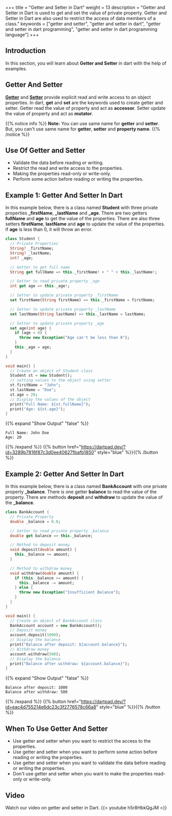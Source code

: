 +++
title = "Getter and Setter in Dart"
weight = 13
description = "Getter and Setter in Dart is used to get and set the value of private property. Getter and Setter in Dart are also used to restrict the access of data members of a class."
keywords = ["getter and setter", "getter and setter in dart", "getter and setter in dart programming", "getter and setter in dart programming language"]
+++

## Introduction
In this section, you will learn about **Getter and Setter** in dart with the help of examples.

## Getter And Setter
**[Getter](/object-oriented-programming/getter-in-dart/)** and **[Setter](/object-oriented-programming/getter-in-dart/)** provide explicit read and write access to an object properties. In dart, **get** and **set** are the keywords used to create getter and setter. Getter read the value of property and act as **accessor**. Setter update the value of property and act as **mutator**.


{{% notice info %}}
**Note:** You can use same name for **getter** and **setter**. But, you can't use same name for **getter**, **setter** and **property name**.
{{% /notice %}}

## Use Of Getter and Setter
- Validate the data before reading or writing.
- Restrict the read and write access to the properties.
- Making the properties read-only or write-only.
- Perform some action before reading or writing the properties.

## Example 1: Getter And Setter In Dart
In this example below, there is a class named **Student** with three private properties **_firstName**, **_lastName** and **_age**. There are two getters **fullName** and **age** to get the value of the properties. There are also three setters **firstName**, **lastName** and **age** to update the value of the properties. If **age** is less than 0, it will throw an error. 
    
```dart
class Student {
  // Private Properties
  String? _firstName;
  String? _lastName;
  int? _age;

  // Getter to get full name
  String get fullName => this._firstName! + " " + this._lastName!;

  // Getter to read private property _age
  int get age => this._age!;

  // Setter to update private property _firstName
  set firstName(String firstName) => this._firstName = firstName;

  // Setter to update private property _lastName
  set lastName(String lastName) => this._lastName = lastName;

  // Setter to update private property _age
  set age(int age) {
    if (age < 0) {
      throw new Exception("Age can't be less than 0");
    }
    this._age = age;
  }
}

void main() {
  // Create an object of Student class
  Student st = new Student();
  // setting values to the object using setter
  st.firstName = "John";
  st.lastName = "Doe";
  st.age = 20;
  // Display the values of the object
  print("Full Name: ${st.fullName}");
  print("Age: ${st.age}");
}
```
{{% expand "Show Output" "false" %}}
````plaintext
Full Name: John Doe
Age: 20
````
{{% /expand %}}
{{% button href="https://dartpad.dev/?id=3289b7816f87c3d0ee40627fbafb1850" style="blue" %}}{{% /button %}}

## Example 2: Getter And Setter In Dart
In this example below, there is a class named **BankAccount** with one private property **_balance**. There is one getter **balance** to read the value of the property. There are methods **deposit** and **withdraw** to update the value of the **_balance**. 
```dart
class BankAccount {
  // Private Property
  double _balance = 0.0;

  // Getter to read private property _balance
  double get balance => this._balance;

  // Method to deposit money
  void deposit(double amount) {
    this._balance += amount;
  }

  // Method to withdraw money
  void withdraw(double amount) {
    if (this._balance >= amount) {
      this._balance -= amount;
    } else {
      throw new Exception("Insufficient Balance");
    }
  }
}

void main() {
  // Create an object of BankAccount class
  BankAccount account = new BankAccount();
  // Deposit money
  account.deposit(1000);
  // Display the balance
  print("Balance after deposit: ${account.balance}");
  // Withdraw money
  account.withdraw(500);
  // Display the balance
  print("Balance after withdraw: ${account.balance}");
}
```
{{% expand "Show Output" "false" %}}
````plaintext
Balance after deposit: 1000
Balance after withdraw: 500
````
{{% /expand %}}
{{% button href="https://dartpad.dev/?id=eac4d755214e6dc23c3f2776578c66a8" style="blue" %}}{{% /button %}}

## When To Use Getter And Setter
- Use getter and setter when you want to restrict the access to the properties.
- Use getter and setter when you want to perform some action before reading or writing the properties.
- Use getter and setter when you want to validate the data before reading or writing the properties.
- Don't use getter and setter when you want to make the properties read-only or write-only.


## Video
Watch our video on getter and setter in Dart.
{{< youtube h5r8HbkQgJM >}}
